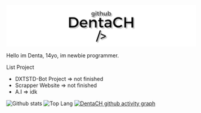 <body>
    <a href=https://github.com/DentaCH><img src="./github.jpg", align=center></img></a>
    <p align=left> Hello im Denta, 14yo, im newbie programmer.<p>

List Project
- DXTSTD-Bot Project => not finished
- Scrapper Website => not finished
- A.I => idk
     
![Github stats](https://github-readme-stats.vercel.app/api?username=DentaCH&show_icons=true&title_color=000000&icon_color=bb2acf&text_color=000000&bg_color=ffffff)
![Top Lang](https://github-readme-stats.vercel.app/api/top-langs?username=DentaCH&show_icons=true&locale=en&bg_color=ffffff&text_color=000000&layout=compact)
[![DentaCH github activity graph](https://activity-graph.herokuapp.com/graph?username=DentaCH&bgcolor#ffffff&color=000000)](https://github.com/DentaCH)
</body>

 
<!--
**DentaStudio/DentaStudio** is a ✨ _special_ ✨ repository because its `README.md` (this file) appears on your GitHub profile.

Here are some ideas to get you started:

- 🔭 I’m currently working on ...
- 🌱 I’m currently learning ...
- 👯 I’m looking to collaborate on ...
- 🤔 I’m looking for help with ...
- 💬 Ask me about ...
- 📫 How to reach me: ...
- 😄 Pronouns: ...
- ⚡ Fun fact: ...
-->

